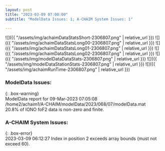 ```yaml
---
layout: post
title: "2023-03-09 07:00:00"
subtitle: "ModelData Issues: 1; A-CHAIM System Issues: 1"

---
```


![]({{ "/assets/img/achaimDataStatsShort-2306807.png" | relative_url }})
![]({{ "/assets/img/achaimDataStatsLong00-2306807.png" | relative_url }})
![]({{ "/assets/img/achaimDataStatsLong01-2306807.png" | relative_url }})
![]({{ "/assets/img/achaimDataStatsLong02-2306807.png" | relative_url }})
![]({{ "/assets/img/modelDataDataStats-2306807.png" | relative_url }})
![]({{ "/assets/img/modelDataStationStats-2306807.png" | relative_url }})
![]({{ "/assets/img/achaimRunTime-2306807.png" | relative_url }})

### ModelData Issues:  
  
{: .box-warning}  
 ModelData report for 09-Mar-2023 07:05:08   
 /home2/achaim1/A-CHAIM/modelData/2023/068/07/modelData.mat   
 20.8% of IONO foF2 data is non-zero and finite.   
  
### A-CHAIM System Issues:  
  
{: .box-error}  
2023-03-09 06:12:27 Index in position 2 exceeds array bounds (must not exceed 60).  
